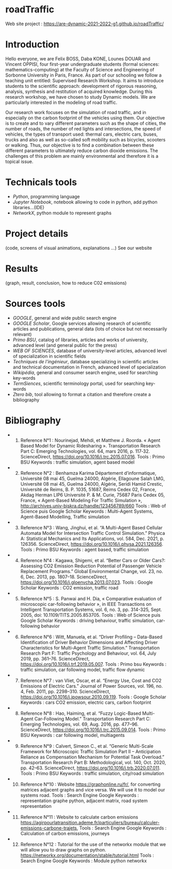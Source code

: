 # roadTraffic

Web site project : https://are-dynamic-2021-2022-g1.github.io/roadTraffic/

# Introduction
Hello everyone, we are Felix BOSS, Daba KONE, Lounes DOUAR and Vincent OPPISI, four first-year undergraduate students (formal sciences: mathematics-computing) at the Faculty of Science and Engineering of Sorbonne University in Paris, France. 
As part of our schooling we follow a teaching unit entitled: Supervised Research Workshop. It aims to introduce students to the scientific approach: development of rigorous reasoning, analysis, synthesis and restitution of acquired knowledge.
During this research workshop, we have chosen to study Dynamic models. We are particularly interested in the modeling of road traffic.

Our research work focuses on the simulation of road traffic, and in especially on the carbon footprint of the vehicles using them. Our objective is to create and  to vary different parameters such as the shape of cities, the number of roads, the number of red lights and intersections, the speed of vehicles, the types of transport used: thermal cars, electric cars, buses, trucks and also as well as so-called soft mobility such as bicycles, scooters or walking. Thus, our objective is to find a combination between these different parameters to ultimately reduce carbon dioxide emissions. The challenges of this problem are mainly environmental and therefore it is a topical issue.

# Technicals tools 
 - *Python*, programming language
 - *Jupyter Notebook*, notebook allowing to code in python, add python libraries...(IDE)
 - *NetworkX*, python module to represent graphs


# Project details

   (code, screens of visual animations, explanations ...) 
   See our website


# Results 

   (graph, result, conclusion, how to reduce C02 emissions) 

# Sources tools 
 - *GOOGLE*, general and wide public search engine
 - *GOOGLE Scholar*, Google services allowing research of scientific articles and publications, general data (lots of choice but not necessarily relevant)
 - *Primo BSU*, catalog of libraries, articles and works of university, advanced level (and general public for the press)
 - *WEB OF SCIENCES*, database of university-level articles, advanced level of specialization in scientific fields
 - *Techniques de l'ingénieur*, database specializing in scientific articles and technical documentation in French, advanced level of specialization
 - *Wikipédia*, general and consumer search engine, used for searching key-words
 - *TermSiences*, scientific terminology portal, used for searching key-words
 - *Ztero bib*, tool allowing to format a citation and therefore create a bibliography

# Bibliography
- 1. Reference N°1 : Nourinejad, Mehdi, et Matthew J. Roorda. « Agent Based Model for
Dynamic Ridesharing ». Transportation Research Part C: Emerging Technologies, vol. 64,
mars 2016, p. 117‑32. ScienceDirect, https://doi.org/10.1016/j.trc.2015.07.016.
Tools : Primo BSU
Keywords : traffic simulation, agent based model
          
- 2. Reference N°2 : Benhamza Karima Département d’informatique, Université 08 mai 45,
Guelma 24000, Algérie, Ellagoune Salah LMG, Université 08 mai 45, Guelma 24000,
Algérie, Seridi Hamid Crestic, Université de Reims, B. P. 1035, 51687, Reims Cedex 02,
France, Akdag Herman LIP6 Université P. & M. Curie, 75687 Paris Cedex 05, France, «
Agent-Based Modeling For Traffic Simulation »,
http://archives.univ-biskra.dz/handle/123456789/660
Tools : Web of Science puis Google Scholar
Keywords : Multi-Agent Systems, Agent-Based Modelling, Traffic simulation
        
- 3. Reference N°3 : Wang, Jinghui, et al. “A Multi-Agent Based Cellular Automata Model
for Intersection Traffic Control Simulation.” Physica A: Statistical Mechanics and Its
Applications, vol. 584, Dec. 2021, p. 126356. ScienceDirect,
https://doi.org/10.1016/j.physa.2021.126356.
Tools : Primo BSU
Keywords : agent based, traffic simulation
          
- 4. Reference N°4 : Kagawa, Shigemi, et al. “Better Cars or Older Cars?: Assessing CO2
Emission Reduction Potential of Passenger Vehicle Replacement Programs.” Global
Environmental Change, vol. 23, no. 6, Dec. 2013, pp. 1807–18. ScienceDirect,
https://doi.org/10.1016/j.gloenvcha.2013.07.023.
Tools : Google Scholar
Keywords : CO2 emission, traffic road
        
- 5. Reference N°5 : S. Panwai and H. Dia, « Comparative evaluation of microscopic
car-following behavior », in IEEE Transactions on Intelligent Transportation Systems, vol. 6,
no. 3, pp. 314-325, Sept. 2005, doi: 10.1109/TITS.2005.853705.
Tools : Web of Science puis Google Scholar
Keywords : driving behaviour, traffic simulation, car-following behavior
    
- 6. Reference N°6 : Witt, Manuela, et al. “Driver Profiling – Data-Based Identification of
Driver Behavior Dimensions and Affecting Driver Characteristics for Multi-Agent Traffic
Simulation.” Transportation Research Part F: Traffic Psychology and Behaviour, vol. 64,
July 2019, pp. 361–76. ScienceDirect, https://doi.org/10.1016/j.trf.2019.05.007.
Tools : Primo bsu
Keywords : traffic simulation, car following model, traffic flow dynamic

- 7. Reference N°7 : van Vliet, Oscar, et al. “Energy Use, Cost and CO2 Emissions of
Electric Cars.” Journal of Power Sources, vol. 196, no. 4, Feb. 2011, pp. 2298–310.
ScienceDirect, https://doi.org/10.1016/j.jpowsour.2010.09.119.
Tools : Google Scholar
Keywords : cars CO2 emission, electric cars, carbon footprint
          
- 8. Reference N°8 : Hao, Haiming, et al. “Fuzzy Logic-Based Multi-Agent Car-Following
Model.” Transportation Research Part C: Emerging Technologies, vol. 69, Aug. 2016, pp.
477–96. ScienceDirect, https://doi.org/10.1016/j.trc.2015.09.014.
Tools : Primo BSU
Keywords : car following model, multiagents
          
- 9. Reference N°9 : Calvert, Simeon C., et al. “Generic Multi-Scale Framework for
Microscopic Traffic Simulation Part II – Anticipation Reliance as Compensation Mechanism
for Potential Task Overload.” Transportation Research Part B: Methodological, vol. 140,
Oct. 2020, pp. 42–63. ScienceDirect, https://doi.org/10.1016/j.trb.2020.07.011.
Tools : Primo BSU
Keywords : traffic simulation, city/road simulation
     
- 10. Reference N°10 :</vert> Website https://graphonline.ru/fr/, for converting matrices
adjacent graphs and vice versa. We will use it to model our systems
road.
Tools : Search Engine Google
Keywords : representation graphe python, adjacent matrix, road system representation
    
- 11. Reference N°11 : Website to calculate carbon emissions
https://agirpourlatransition.ademe.fr/particuliers/bureau/calculer-emissions-carbone-trajets,
Tools : Search Engine Google
Keywords : Calculation of carbon emissions, journeys
          
- 12. Reference N°12 : Tutorial for the use of the networkx module that we
will allow you to draw graphs on python.
https://networkx.org/documentation/stable/tutorial.html
Tools : Search Engine Google
Keywords : Module python networkx
